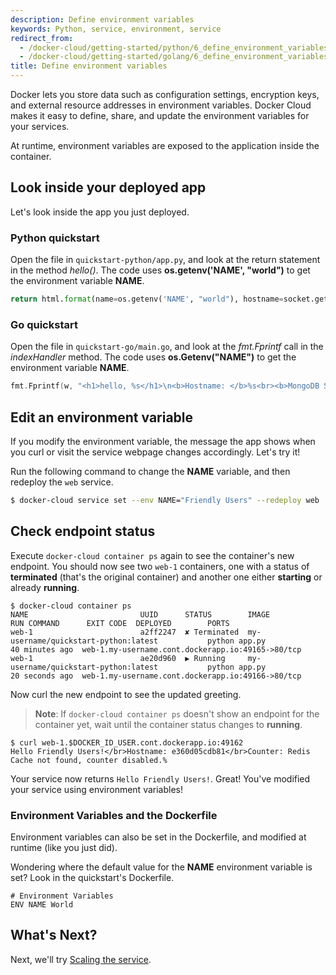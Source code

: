 ```yaml
---
description: Define environment variables
keywords: Python, service, environment, service
redirect_from:
  - /docker-cloud/getting-started/python/6_define_environment_variables/
  - /docker-cloud/getting-started/golang/6_define_environment_variables/
title: Define environment variables
---
```

Docker lets you store data such as configuration settings, encryption keys, and external resource addresses in environment variables. Docker Cloud makes it easy to define, share, and update the environment variables for your services.

At runtime, environment variables are exposed to the application inside the container.

## Look inside your deployed app

Let's look inside the app you just deployed.

### Python quickstart

Open the file in `quickstart-python/app.py`, and look at the return statement in the method *hello()*. The code uses **os.getenv('NAME', "world")** to get the environment variable **NAME**.

```python
return html.format(name=os.getenv('NAME', "world"), hostname=socket.gethostname(), visits=visits)
```

### Go quickstart

Open the file in `quickstart-go/main.go`, and look at the *fmt.Fprintf* call in the *indexHandler* method. The code uses **os.Getenv("NAME")** to get the environment variable **NAME**.

```go
fmt.Fprintf(w, "<h1>hello, %s</h1>\n<b>Hostname: </b>%s<br><b>MongoDB Status: </b>%s", os.Getenv("NAME"), hostname, mongostatus)
```

## Edit an environment variable

If you modify the environment variable, the message the app shows when you curl or visit the service webpage changes accordingly. Let's try it!

Run the following command to change the **NAME** variable, and then redeploy the `web` service.

```bash
$ docker-cloud service set --env NAME="Friendly Users" --redeploy web
```

## Check endpoint status

Execute `docker-cloud container ps` again to see the container's new endpoint. You should now see two `web-1` containers, one with a status of **terminated** (that's the original container) and another one either **starting** or already **running**.

```none
$ docker-cloud container ps
NAME                         UUID      STATUS        IMAGE                                          RUN COMMAND      EXIT CODE  DEPLOYED        PORTS
web-1                        a2ff2247  ✘ Terminated  my-username/quickstart-python:latest           python app.py               40 minutes ago  web-1.my-username.cont.dockerapp.io:49165->80/tcp
web-1                        ae20d960  ▶ Running     my-username/quickstart-python:latest           python app.py               20 seconds ago  web-1.my-username.cont.dockerapp.io:49166->80/tcp
```

Now curl the new endpoint to see the updated greeting.

> **Note**: If `docker-cloud container ps` doesn't show an endpoint for the container yet, wait until the container status changes to **running**.

```none
$ curl web-1.$DOCKER_ID_USER.cont.dockerapp.io:49162
Hello Friendly Users!</br>Hostname: e360d05cdb81</br>Counter: Redis Cache not found, counter disabled.%
```

Your service now returns `Hello Friendly Users!`. Great! You've modified your service using environment variables!

### Environment Variables and the Dockerfile

Environment variables can also be set in the Dockerfile, and modified at runtime (like you just did).

Wondering where the default value for the **NAME** environment variable is set? Look in the quickstart's Dockerfile.

```none
# Environment Variables
ENV NAME World
```

## What's Next?

Next, we'll try [Scaling the service](7_scale_the_service.md).